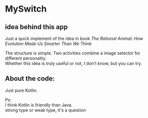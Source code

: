 # MySwitch

## idea behind this app
Just a quick implement of the idea in book *The Rational Animal: How Evolution Made Us Smarter Than We Think*

The structure is simple. Two activities combine a image selector for different personality.   
Whether this idea is truly useful or not, I don't know, but you can try.

## About the code:
Just pure Kotlin. 

Ps:  
I think Kotlin is friendly than Java.  
strong type or weak type, it's a question


